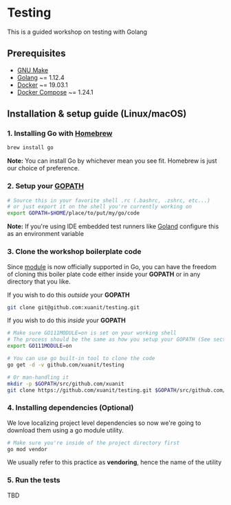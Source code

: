 # Testing

This is a guided workshop on testing with Golang

## Prerequisites

- [GNU Make](https://www.gnu.org/software/make/)
- [Golang](https://golang.org/) ~= 1.12.4
- [Docker](https://www.docker.com/) ~= 19.03.1
- [Docker Compose](https://docs.docker.com/compose/) ~= 1.24.1

## Installation & setup guide (Linux/macOS)

### 1. Installing Go with [Homebrew](https://brew.sh/)

```sh
brew install go
```

**Note:** You can install Go by whichever mean you see fit. Homebrew is just our choice of preference.

### 2. Setup your [GOPATH](https://github.com/golang/go/wiki/GOPATH)

```sh
# Source this in your favorite shell .rc (.bashrc, .zshrc, etc...)
# or just export it on the shell you're currently working on
export GOPATH=$HOME/place/to/put/my/go/code
```

**Note:** If you're using IDE embedded test runners like [Goland](https://www.jetbrains.com/go/) configure this as an environment variable

### 3. Clone the workshop boilerplate code

Since [module](https://github.com/golang/go/wiki/Modules) is now officially supported in Go, you can have the freedom of cloning this boiler plate code either inside your **GOPATH** or in any directory that you like.

If you wish to do this *outside* your **GOPATH**

```sh
git clone git@github.com:xuanit/testing.git
```

If you wish to do this *inside* your **GOPATH**

```sh
# Make sure GO111MODULE=on is set on your working shell
# The process should be the same as how you setup your GOPATH (See section 2.)
export GO111MODULE=on

# You can use go built-in tool to clone the code
go get -d -v github.com/xuanit/testing

# Or man-handling it
mkdir -p $GOPATH/src/github.com/xuanit
git clone https://github.com/xuanit/testing.git $GOPATH/src/github.com/xuanit/testing
```

### 4. Installing dependencies (Optional)

We love localizing project level dependencies so now we're going to download them using a go module utility.

```sh
# Make sure you're inside of the project directory first
go mod vendor
```

We usually refer to this practice as **vendoring**, hence the name of the utility

### 5. Run the tests

TBD
